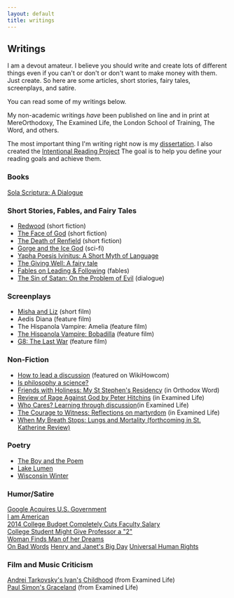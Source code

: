 ```yaml
---
layout: default
title: writings
---
```


## Writings #

I am a devout amateur. I believe you should write and create lots of different things even if you can't or don't or don't want to make money with them. Just create. So here are some articles, short stories, fairy tales, screenplays, and satire. 

You can read some of my writings below. 

My non-academic writings *have* been published on line and in print at MereOrthodoxy, The Examined Life, the London School of Training, The Word, and others. 

The most important thing I'm writing right now is my [dissertation](http://circularreason.github.io/phd). I also created the [Intentional Reading Project](http://www.readingintentionally.com/)  The goal is to help you define your reading goals and achieve them. 


### Books
[Sola Scriptura: A Dialogue](http://www.amazon.com/Sola-Scriptura-Dialogue-Keith-Buhler-ebook/dp/B009N27L12/ref=sr_1_9?ie=UTF8&qid=1401301911&sr=8-9&keywords=sola+scriptura)
 
### Short Stories, Fables, and Fairy Tales ##

* [Redwood](https://drive.google.com/file/d/0B0CYQDZ8AWu8WVctVV9Oak1DcU0/view) (short fiction)
* [The Face of God](https://docs.google.com/document/d/1TQkpG_2A_wPZ_OxhGfQP8L1r1h81c8m1JT0Hobhvg2Q/edit) (short fiction)
* [The Death of Renfield](https://drive.google.com/file/d/0B0CYQDZ8AWu8cEVHZFVCSUxydjA/view) (short fiction)​
* [Gorge and the Ice God](https://drive.google.com/file/d/0B0CYQDZ8AWu8MWFFa09BZmViOUU/view) (sci-fi)
* [Yapha Poesis Ivinitus: A Short Myth of Language​](https://drive.google.com/file/d/0B0CYQDZ8AWu8cEZNaWxxOGwtR00/view)
* [The Giving Well: A fairy tale](https://drive.google.com/file/d/0B0CYQDZ8AWu8WE9OODRiRFRkR3c/view)
* [Fables on Leading & Following](https://drive.google.com/file/d/0B0CYQDZ8AWu8bnd1bE50MGJ0NzA/view)  (fables) 
* [The Sin of Satan: On the Problem of Evil](http://circularreason.github.io/sin-of-satan) (dialogue)


### Screenplays
* [Misha and Liz](https://drive.google.com/file/d/0B0CYQDZ8AWu8NHRLNWgxMGtMZWM/view) (short film)  
* Aedis Diana  (feature film)
* The Hispanola Vampire: Amelia (feature film)
* [The Hispanola Vampire: Bobadilla](https://drive.google.com/open?id=0B0CYQDZ8AWu8dTR2ZzNweGJCSkU) (feature film)
* [G8: The Last War](https://drive.google.com/file/d/0B0CYQDZ8AWu8VXY4ejBXVmxPY2s/view) (feature film)

### Non-Fiction
* [How to lead a discussion](http://www.wikihow.com/Lead-a-Discussion) (featured on WikiHowcom)
* [Is philosophy a science?](http://www.philosophyisscience.com)
* [Friends with Holiness: My St Stephen's Residency](http://www.antiochian.org/content/friends-holiness-my-st-stephen%E2%80%99s-residency) (in Orthodox Word)
* [Review of Rage Against God by Peter Hitchins](http://wheatstoneministries.squarespace.com/tel/review-the-rage-against-god-how-atheism-led-me-to-faith.html) (in Examined Life)
* [Who Cares? Learning through discussion](http://wheatstoneministries.squarespace.com/tel/who-cares-forget-it.html)(in Examined Life)
* [The Courage to Witness: Reflections on martyrdom](http://wheatstoneministries.squarespace.com/tel/the-courage-to-witness.html) (in Examined Life)
* [When My Breath Stops: Lungs and Mortality (forthcoming in St. Katherine Review)](https://drive.google.com/file/d/0B0CYQDZ8AWu8WFktT3ZCMjFxMVU/view)

### Poetry
* [The Boy and the Poem](https://drive.google.com/file/d/0B0CYQDZ8AWu8T29IR3pNX0VKVGs/view?usp=sharing)
* [Lake Lumen](https://docs.google.com/document/d/1NPjF3Yekd8yXa7gdSKl1WLabjETC4AzWBPnzEfX4s_U/edit)
* [Wisconsin Winter](https://drive.google.com/file/d/0B0CYQDZ8AWu8bkZ4a1ZDS0gzUk0/view)
 
### Humor/Satire
[Google Acquires U.S. Government](https://drive.google.com/file/d/0B0CYQDZ8AWu8RTN5bHdIUUFvV1U/view)  
[I am American](https://drive.google.com/file/d/0B0CYQDZ8AWu8S1BiSWxGUG5LWEE/view)  
[2014 College Budget Completely Cuts Faculty Salary](http://ukcolonel.com/2014-budget-revealed-faculty-salaries-completely-cut/)  
[College Student Might Give Professor a "2"](http://ukcolonel.com/uk-student-might-rate-professor-as-a-2/)  
[Woman Finds Man of her Dreams](https://drive.google.com/file/d/0B0CYQDZ8AWu8MXRnaTJza0lTR1k/view)  
[On Bad Words](http://circularreason.github.io/bad-words)
[Henry and Janet's Big Day](https://drive.google.com/file/d/0B0CYQDZ8AWu8V2JvZlhTcFNXLXc/view)
[Universal Human Rights](http://keithbuhler.com/rights/)
 
### Film and Music Criticism
[Andrei Tarkovsky's Ivan's Childhood](http://wheatstoneministries.squarespace.com/tel/ivans-childhood-an-andrei-tarkovsky-film.html) (from Examined Life)  
[Paul Simon's Graceland](http://wheatstoneministries.squarespace.com/tel/graceland-reflections-on-paul-simons-greatest-album.html) (from Examined Life)  
